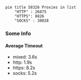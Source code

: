 
```mermaid
pie title 58326 Proxies in list
    "HTTP" : 26875
    "HTTPS": 8826
    "SOCKS" : 30028
```

### Some Info
#### Average Timeout

- mixed: 3.6s
- http: 1.9s
- https: 8.2s
- socks: 5.2s